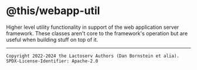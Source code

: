 @this/webapp-util
=================

Higher level utility functionality in support of the web application server
framework. These classes aren't core to the framework's operation but are useful
when building stuff on top of it.

- - - - - - - - - -
```
Copyright 2022-2024 the Lactoserv Authors (Dan Bornstein et alia).
SPDX-License-Identifier: Apache-2.0
```
